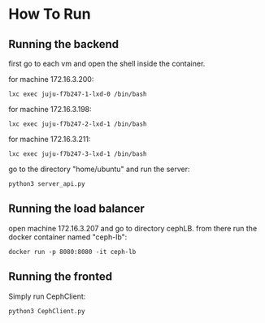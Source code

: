 # How To Run

## Running the backend
first go to each vm and open the shell inside the container.

for machine 172.16.3.200:
```
lxc exec juju-f7b247-1-lxd-0 /bin/bash
```
for machine 172.16.3.198:
```
lxc exec juju-f7b247-2-lxd-1 /bin/bash
```
for machine 172.16.3.211:
```
lxc exec juju-f7b247-3-lxd-1 /bin/bash
```
go to the directory "home/ubuntu" and run the server:
```
python3 server_api.py
```
## Running the load balancer
open machine 172.16.3.207 and go to directory cephLB. from there run the docker container named "ceph-lb":
```
docker run -p 8080:8080 -it ceph-lb
```
## Running the fronted
Simply run CephClient:
```
python3 CephClient.py
```
